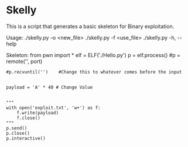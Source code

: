 # Skelly

This is a script that generates a basic skeleton for Binary exploitation.

Usage:
	./skelly.py -o <new_file>
	./skelly.py -f <use_file>
	./skelly.py -h, --help


Skeleton:
	from pwn import *
	elf             = ELF('./Hello.py')
	p               = elf.process()
	#p              = remote('', port)


	#p.recvuntil('')	#Change this to whatever comes before the input


	payload = 'A' * 40 # Change Value


	"""
	with open('exploit.txt', 'w+') as f:
	    f.write(payload)
	    f.close()
	"""
	p.send()
	p.close()
	p.interactive()

